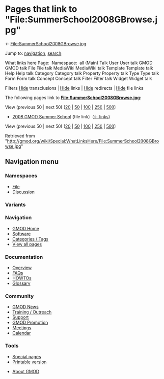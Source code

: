 <div id="mw-page-base" class="noprint">

</div>

<div id="mw-head-base" class="noprint">

</div>

<div id="content" class="mw-body" role="main">

<span id="top"></span>

<div id="mw-js-message" style="display:none;">

</div>



# <span dir="auto">Pages that link to "File:SummerSchool2008GBrowse.jpg"</span>

<div id="bodyContent">

<div id="contentSub">

←
[File:SummerSchool2008GBrowse.jpg](/wiki/File:SummerSchool2008GBrowse.jpg "File:SummerSchool2008GBrowse.jpg")

</div>

<div id="jump-to-nav" class="mw-jump">

Jump to: [navigation](#mw-navigation), [search](#p-search)

</div>

<div id="mw-content-text">

What links here Page:  Namespace:  all (Main) Talk User User talk GMOD
GMOD talk File File talk MediaWiki MediaWiki talk Template Template talk
Help Help talk Category Category talk Property Property talk Type Type
talk Form Form talk Concept Concept talk Filter Filter talk Widget
Widget talk

Filters
[Hide](/mediawiki/index.php?title=Special:WhatLinksHere/File:SummerSchool2008GBrowse.jpg&hidetrans=1 "Special:WhatLinksHere/File:SummerSchool2008GBrowse.jpg")
transclusions \|
[Hide](/mediawiki/index.php?title=Special:WhatLinksHere/File:SummerSchool2008GBrowse.jpg&hidelinks=1 "Special:WhatLinksHere/File:SummerSchool2008GBrowse.jpg")
links \|
[Hide](/mediawiki/index.php?title=Special:WhatLinksHere/File:SummerSchool2008GBrowse.jpg&hideredirs=1 "Special:WhatLinksHere/File:SummerSchool2008GBrowse.jpg")
redirects \|
[Hide](/mediawiki/index.php?title=Special:WhatLinksHere/File:SummerSchool2008GBrowse.jpg&hideimages=1 "Special:WhatLinksHere/File:SummerSchool2008GBrowse.jpg")
file links

The following pages link to
**[File:SummerSchool2008GBrowse.jpg](/wiki/File:SummerSchool2008GBrowse.jpg "File:SummerSchool2008GBrowse.jpg")**:

View (previous 50 \| next 50)
([20](/mediawiki/index.php?title=Special:WhatLinksHere/File:SummerSchool2008GBrowse.jpg&limit=20 "Special:WhatLinksHere/File:SummerSchool2008GBrowse.jpg")
\|
[50](/mediawiki/index.php?title=Special:WhatLinksHere/File:SummerSchool2008GBrowse.jpg&limit=50 "Special:WhatLinksHere/File:SummerSchool2008GBrowse.jpg")
\|
[100](/mediawiki/index.php?title=Special:WhatLinksHere/File:SummerSchool2008GBrowse.jpg&limit=100 "Special:WhatLinksHere/File:SummerSchool2008GBrowse.jpg")
\|
[250](/mediawiki/index.php?title=Special:WhatLinksHere/File:SummerSchool2008GBrowse.jpg&limit=250 "Special:WhatLinksHere/File:SummerSchool2008GBrowse.jpg")
\|
[500](/mediawiki/index.php?title=Special:WhatLinksHere/File:SummerSchool2008GBrowse.jpg&limit=500 "Special:WhatLinksHere/File:SummerSchool2008GBrowse.jpg"))

- [2008 GMOD Summer
  School](/wiki/2008_GMOD_Summer_School "2008 GMOD Summer School") (file
  link) ‎ <span class="mw-whatlinkshere-tools">([←
  links](/mediawiki/index.php?title=Special:WhatLinksHere&target=2008+GMOD+Summer+School "Special:WhatLinksHere"))</span>

View (previous 50 \| next 50)
([20](/mediawiki/index.php?title=Special:WhatLinksHere/File:SummerSchool2008GBrowse.jpg&limit=20 "Special:WhatLinksHere/File:SummerSchool2008GBrowse.jpg")
\|
[50](/mediawiki/index.php?title=Special:WhatLinksHere/File:SummerSchool2008GBrowse.jpg&limit=50 "Special:WhatLinksHere/File:SummerSchool2008GBrowse.jpg")
\|
[100](/mediawiki/index.php?title=Special:WhatLinksHere/File:SummerSchool2008GBrowse.jpg&limit=100 "Special:WhatLinksHere/File:SummerSchool2008GBrowse.jpg")
\|
[250](/mediawiki/index.php?title=Special:WhatLinksHere/File:SummerSchool2008GBrowse.jpg&limit=250 "Special:WhatLinksHere/File:SummerSchool2008GBrowse.jpg")
\|
[500](/mediawiki/index.php?title=Special:WhatLinksHere/File:SummerSchool2008GBrowse.jpg&limit=500 "Special:WhatLinksHere/File:SummerSchool2008GBrowse.jpg"))

</div>

<div class="printfooter">

Retrieved from
"<http://gmod.org/wiki/Special:WhatLinksHere/File:SummerSchool2008GBrowse.jpg>"

</div>

<div id="catlinks" class="catlinks catlinks-allhidden">

</div>

<div class="visualClear">

</div>

</div>

</div>

<div id="mw-navigation">

## Navigation menu

<div id="mw-head">



<div id="left-navigation">

<div id="p-namespaces" class="vectorTabs" role="navigation"
aria-labelledby="p-namespaces-label">

### Namespaces

- <span id="ca-nstab-image"><a href="/wiki/File:SummerSchool2008GBrowse.jpg" accesskey="c"
  title="View the file page [c]">File</a></span>
- <span id="ca-talk"><a
  href="/mediawiki/index.php?title=File_talk:SummerSchool2008GBrowse.jpg&amp;action=edit&amp;redlink=1"
  accesskey="t"
  title="Discussion about the content page [t]">Discussion</a></span>

</div>

<div id="p-variants" class="vectorMenu emptyPortlet" role="navigation"
aria-labelledby="p-variants-label">

### 

### Variants[](#)

<div class="menu">

</div>

</div>

</div>

<div id="right-navigation">





</div>



</div>

</div>

</div>

<div id="mw-panel">

<div id="p-logo" role="banner">

<a href="/wiki/Main_Page"
style="background-image: url(http://gmod.org/images/GMOD-cogs.png);"
title="Visit the main page"></a>

</div>

<div id="p-Navigation" class="portal" role="navigation"
aria-labelledby="p-Navigation-label">

### Navigation

<div class="body">

- <span id="n-GMOD-Home">[GMOD Home](/wiki/Main_Page)</span>
- <span id="n-Software">[Software](/wiki/GMOD_Components)</span>
- <span id="n-Categories-.2F-Tags">[Categories /
  Tags](/wiki/Categories)</span>
- <span id="n-View-all-pages">[View all
  pages](/wiki/Special:AllPages)</span>

</div>

</div>

<div id="p-Documentation" class="portal" role="navigation"
aria-labelledby="p-Documentation-label">

### Documentation

<div class="body">

- <span id="n-Overview">[Overview](/wiki/Overview)</span>
- <span id="n-FAQs">[FAQs](/wiki/Category:FAQ)</span>
- <span id="n-HOWTOs">[HOWTOs](/wiki/Category:HOWTO)</span>
- <span id="n-Glossary">[Glossary](/wiki/Glossary)</span>

</div>

</div>

<div id="p-Community" class="portal" role="navigation"
aria-labelledby="p-Community-label">

### Community

<div class="body">

- <span id="n-GMOD-News">[GMOD News](/wiki/GMOD_News)</span>
- <span id="n-Training-.2F-Outreach">[Training /
  Outreach](/wiki/Training_and_Outreach)</span>
- <span id="n-Support">[Support](/wiki/Support)</span>
- <span id="n-GMOD-Promotion">[GMOD
  Promotion](/wiki/GMOD_Promotion)</span>
- <span id="n-Meetings">[Meetings](/wiki/Meetings)</span>
- <span id="n-Calendar">[Calendar](/wiki/Calendar)</span>

</div>

</div>

<div id="p-tb" class="portal" role="navigation"
aria-labelledby="p-tb-label">

### Tools

<div class="body">

- <span id="t-specialpages"><a href="/wiki/Special:SpecialPages" accesskey="q"
  title="A list of all special pages [q]">Special pages</a></span>
- <span id="t-print"><a
  href="/mediawiki/index.php?title=Special:WhatLinksHere/File:SummerSchool2008GBrowse.jpg&amp;printable=yes"
  rel="alternate" accesskey="p"
  title="Printable version of this page [p]">Printable version</a></span>

</div>

</div>

</div>

</div>

<div id="footer" role="contentinfo">

- <span id="footer-places-about">[About
  GMOD](/wiki/GMOD:About "GMOD:About")</span>

<!-- -->






</div>
